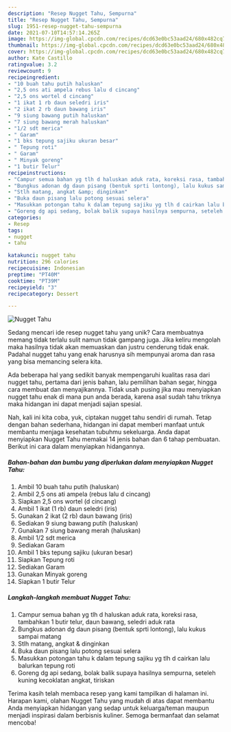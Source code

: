 ```yaml
---
description: "Resep Nugget Tahu, Sempurna"
title: "Resep Nugget Tahu, Sempurna"
slug: 1951-resep-nugget-tahu-sempurna
date: 2021-07-10T14:57:14.265Z
image: https://img-global.cpcdn.com/recipes/dcd63e0bc53aad24/680x482cq70/nugget-tahu-foto-resep-utama.jpg
thumbnail: https://img-global.cpcdn.com/recipes/dcd63e0bc53aad24/680x482cq70/nugget-tahu-foto-resep-utama.jpg
cover: https://img-global.cpcdn.com/recipes/dcd63e0bc53aad24/680x482cq70/nugget-tahu-foto-resep-utama.jpg
author: Kate Castillo
ratingvalue: 3.2
reviewcount: 9
recipeingredient:
- "10 buah tahu putih haluskan"
- "2,5 ons ati ampela rebus lalu d cincang"
- "2,5 ons wortel d cincang"
- "1 ikat 1 rb daun seledri iris"
- "2 ikat 2 rb daun bawang iris"
- "9 siung bawang putih haluskan"
- "7 siung bawang merah haluskan"
- "1/2 sdt merica"
- " Garam"
- "1 bks tepung sajiku ukuran besar"
- " Tepung roti"
- " Garam"
- " Minyak goreng"
- "1 butir Telur"
recipeinstructions:
- "Campur semua bahan yg tlh d haluskan aduk rata, koreksi rasa, tambahkan 1 butir telur, daun bawang, seledri aduk rata"
- "Bungkus adonan dg daun pisang (bentuk sprti lontong), lalu kukus sampai matang"
- "Stlh matang, angkat &amp; dinginkan"
- "Buka daun pisang lalu potong sesuai selera"
- "Masukkan potongan tahu k dalam tepung sajiku yg tlh d cairkan lalu balurkan tepung roti"
- "Goreng dg api sedang, bolak balik supaya hasilnya sempurna, seteleh kuning kecoklatan angkat, tiriskan"
categories:
- Resep
tags:
- nugget
- tahu

katakunci: nugget tahu 
nutrition: 296 calories
recipecuisine: Indonesian
preptime: "PT40M"
cooktime: "PT39M"
recipeyield: "3"
recipecategory: Dessert

---
```



![Nugget Tahu](https://img-global.cpcdn.com/recipes/dcd63e0bc53aad24/680x482cq70/nugget-tahu-foto-resep-utama.jpg)

Sedang mencari ide resep nugget tahu yang unik? Cara membuatnya memang tidak terlalu sulit namun tidak gampang juga. Jika keliru mengolah maka hasilnya tidak akan memuaskan dan justru cenderung tidak enak. Padahal nugget tahu yang enak harusnya sih mempunyai aroma dan rasa yang bisa memancing selera kita.

Ada beberapa hal yang sedikit banyak mempengaruhi kualitas rasa dari nugget tahu, pertama dari jenis bahan, lalu pemilihan bahan segar, hingga cara membuat dan menyajikannya. Tidak usah pusing jika mau menyiapkan nugget tahu enak di mana pun anda berada, karena asal sudah tahu triknya maka hidangan ini dapat menjadi sajian spesial.




Nah, kali ini kita coba, yuk, ciptakan nugget tahu sendiri di rumah. Tetap dengan bahan sederhana, hidangan ini dapat memberi manfaat untuk membantu menjaga kesehatan tubuhmu sekeluarga. Anda dapat menyiapkan Nugget Tahu memakai 14 jenis bahan dan 6 tahap pembuatan. Berikut ini cara dalam menyiapkan hidangannya.

<!--inarticleads1-->

##### Bahan-bahan dan bumbu yang diperlukan dalam menyiapkan Nugget Tahu:

1. Ambil 10 buah tahu putih (haluskan)
1. Ambil 2,5 ons ati ampela (rebus lalu d cincang)
1. Siapkan 2,5 ons wortel (d cincang)
1. Ambil 1 ikat (1 rb) daun seledri (iris)
1. Gunakan 2 ikat (2 rb) daun bawang (iris)
1. Sediakan 9 siung bawang putih (haluskan)
1. Gunakan 7 siung bawang merah (haluskan)
1. Ambil 1/2 sdt merica
1. Sediakan  Garam
1. Ambil 1 bks tepung sajiku (ukuran besar)
1. Siapkan  Tepung roti
1. Sediakan  Garam
1. Gunakan  Minyak goreng
1. Siapkan 1 butir Telur




<!--inarticleads2-->

##### Langkah-langkah membuat Nugget Tahu:

1. Campur semua bahan yg tlh d haluskan aduk rata, koreksi rasa, tambahkan 1 butir telur, daun bawang, seledri aduk rata
1. Bungkus adonan dg daun pisang (bentuk sprti lontong), lalu kukus sampai matang
1. Stlh matang, angkat &amp; dinginkan
1. Buka daun pisang lalu potong sesuai selera
1. Masukkan potongan tahu k dalam tepung sajiku yg tlh d cairkan lalu balurkan tepung roti
1. Goreng dg api sedang, bolak balik supaya hasilnya sempurna, seteleh kuning kecoklatan angkat, tiriskan




Terima kasih telah membaca resep yang kami tampilkan di halaman ini. Harapan kami, olahan Nugget Tahu yang mudah di atas dapat membantu Anda menyiapkan hidangan yang sedap untuk keluarga/teman maupun menjadi inspirasi dalam berbisnis kuliner. Semoga bermanfaat dan selamat mencoba!
